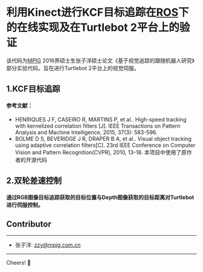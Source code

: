 # 利用Kinect进行KCF目标追踪在[ROS](http://www.ros.org)下的在线实现及在Turtlebot 2平台上的验证
   该代码为[MPIG](www.mpig.com.cn) 2016界硕士生张子洋硕士论文《基于视觉追踪的跟随机器人研究》部分实验代码，旨在进行Turtlebot 2平台上的视觉伺服。

## 1.KCF目标追踪
#### 参考文献：
* HENRIQUES J F, CASEIRO R, MARTINS P, et al.. High-speed tracking with kernelized correlation filters [J]. IEEE Transactions on Pattern Analysis and Machine Intelligence, 2015, 37(3): 583-596.
* BOLME D S, BEVERIDGE J R, DRAPER B A, et al.. Visual object tracking using adaptive correlation filters[C]. 23rd IEEE Conference on Computer Vision and Pattern Recognition(CVPR), 2010, 13-18.
本项目中使用了原作者的开源代码

## 2.双轮差速控制
#### 通过RGB图像目标追踪获取的目标位置与Depth图像获取的目标距离对Turtlebot进行伺服控制。

## Contributor
-------------------
- 张子洋: [zzy@mpig.com.cn](www.mpig.com.cn)

---------
Cheers!
:panda_face:
